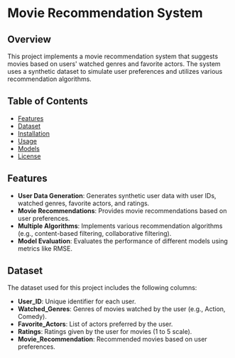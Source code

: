 # Movie Recommendation System

## Overview
This project implements a movie recommendation system that suggests movies based on users' watched genres and favorite actors. The system uses a synthetic dataset to simulate user preferences and utilizes various recommendation algorithms.

## Table of Contents
- [Features](#features)
- [Dataset](#dataset)
- [Installation](#installation)
- [Usage](#usage)
- [Models](#models)
- [License](#license)

## Features
- **User Data Generation**: Generates synthetic user data with user IDs, watched genres, favorite actors, and ratings.
- **Movie Recommendations**: Provides movie recommendations based on user preferences.
- **Multiple Algorithms**: Implements various recommendation algorithms (e.g., content-based filtering, collaborative filtering).
- **Model Evaluation**: Evaluates the performance of different models using metrics like RMSE.

## Dataset
The dataset used for this project includes the following columns:
- **User_ID**: Unique identifier for each user.
- **Watched_Genres**: Genres of movies watched by the user (e.g., Action, Comedy).
- **Favorite_Actors**: List of actors preferred by the user.
- **Ratings**: Ratings given by the user for movies (1 to 5 scale).
- **Movie_Recommendation**: Recommended movies based on user preferences.


